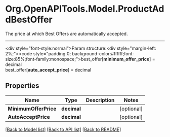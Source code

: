 # Org.OpenAPITools.Model.ProductAddBestOffer
The price at which Best Offers are automatically accepted.<hr><div style=\"font-style:normal\">Param structure:<div style=\"margin-left: 2%;\"><code style=\"padding:0; background-color:#ffffff;font-size:85%;font-family:monospace;\">best_offer[<b>minimum_offer_price</b>] = decimal</br>best_offer[<b>auto_accept_price</b>] = decimal</br></code></div></div>

## Properties

Name | Type | Description | Notes
------------ | ------------- | ------------- | -------------
**MinimumOfferPrice** | **decimal** |  | [optional] 
**AutoAcceptPrice** | **decimal** |  | [optional] 

[[Back to Model list]](../README.md#documentation-for-models) [[Back to API list]](../README.md#documentation-for-api-endpoints) [[Back to README]](../README.md)

